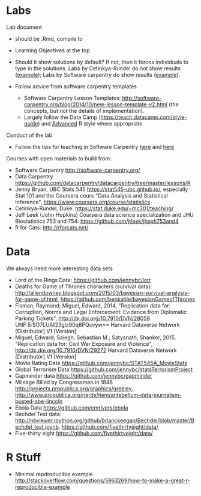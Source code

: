 # Labs

Lab document

- should be .Rmd, compile to
- Learning Objectives at the top
- Should it show solutions by default? If not, then it forces individuals to type in the solutions. Labs by Cetinkya-Rundel do not show results ([example](https://stat.duke.edu/courses/Spring15/sta101.001/post/labs/lab9.html)); Labs by Software carpentry do show results ([example](http://swcarpentry.github.io/r-novice-inflammation/01-starting-with-data.html)).
- Follow advice from software carpentry templates

    - Software Carpentry Lesson Templates: http://software-carpentry.org/blog/2014/10/new-lesson-template-v2.html (the concepts, but not the details of implementation).
	- Largely follow the Data Camp (https://teach.datacamp.com/style-guide) and [Advanced](http://adv-r.had.co.nz/Style.html) R style where appropriate.

Conduct of the lab

- Follow the tips for teaching in Software Carpentry [here](http://swcarpentry.github.io/slideshows/teaching-tips/index.html) and [here](http://software-carpentry.org/blog/2015/03/teaching-tips.html)

Courses with open materials to build from:

- Software Carpentry http://software-carpentry.org/
- Data Carpentry https://github.com/datacarpentry/datacarpentry/tree/master/lessons/R
- Jenny Bryan, UBC Stats 545 https://stat545-ubc.github.io/, especially Stat 101 and the Coursera cours "Data Analysis and Statistical Inference", https://www.coursera.org/course/statistics
- Cetinkya-Rundel, Duke. https://stat.duke.edu/~mc301/teaching/
- Jeff Leek (John Hopkins) Coursera data science specialization and JHU Biostatistics 753 and 754: https://github.com/jtleek/jhsph753and4
- R for Cats: http://rforcats.net/

# Data

We always need more interesting data sets

- Lord of the Rings Data: https://github.com/jennybc/lotr
- Deaths for Game of Thrones characters (survival data): http://allendowney.blogspot.com/2015/03/bayesian-survival-analysis-for-game-of.html, https://github.com/benkahle/bayesianGameofThrones
- Fisman, Raymond; Miguel, Edward, 2014, "Replication data for: Corruption, Norms and Legal Enforcement: Evidence from Diplomatic Parking Tickets", http://dx.doi.org/10.7910/DVN/28059 UNF:5:SO7LUAf23glz90q8PQcvyw== Harvard Dataverse Network [Distributor] V1 [Version]
- Miguel, Edward; Saiegh, Sebastian M.; Satyanath, Shanker, 2015, "Replication data for: Civil War Exposure and Violence", http://dx.doi.org/10.7910/DVN/29272 Harvard Dataverse Network [Distributor] V1 [Version]
- Movie Rating Data https://github.com/jennybc/STAT545A_MovieStats
- Global Terrorism Data https://github.com/jennybc/statsTerrorismProject
- Gapminder data https://github.com/jennybc/gapminder
- Mileage Billed by Congressmen in 1848 http://projects.propublica.org/graphics/greeley, http://www.propublica.org/nerds/item/antebellum-data-journalism-busted-abe-lincoln
- Ebola Data https://github.com/cmrivers/ebola
- Bechdel Test data: http://nbviewer.ipython.org/github/brianckeegan/Bechdel/blob/master/Bechdel_test.ipynb. https://github.com/fivethirtyeight/data/
- Five-thirty eight https://github.com/fivethirtyeight/data/

# R Stuff

- Minimal repdroducible example http://stackoverflow.com/questions/5963269/how-to-make-a-great-r-reproducible-example

